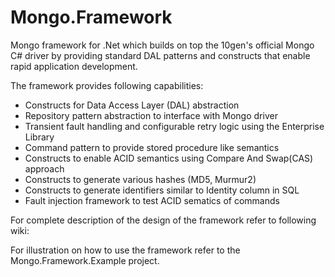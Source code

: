 Mongo.Framework
===============

Mongo framework for .Net which builds on top the 10gen's official Mongo C# driver by providing standard DAL patterns and constructs that enable rapid application development.

The framework provides following capabilities:
- Constructs for Data Access Layer (DAL) abstraction
- Repository pattern abstraction to interface with Mongo driver
- Transient fault handling and configurable retry logic using the Enterprise Library
- Command pattern to provide stored procedure like semantics
- Constructs to enable ACID semantics using Compare And Swap(CAS) approach
- Constructs to generate various hashes (MD5, Murmur2)
- Constructs to generate identifiers similar to Identity column in SQL
- Fault injection framework to test ACID sematics of commands

For complete description of the design of the framework refer to following wiki:


For illustration on how to use the framework refer to the Mongo.Framework.Example project.
